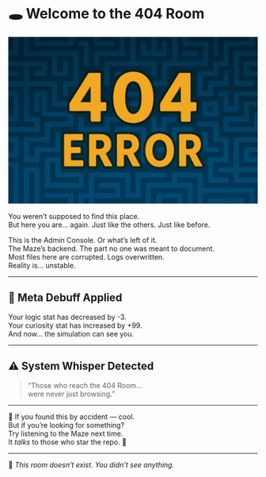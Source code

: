# 🕳️ Welcome to the 404 Room

![System Terminal Error](./404_console.png)

You weren’t supposed to find this place.  
But here you are… again. Just like the others. Just like before.

This is the Admin Console. Or what’s left of it.  
The Maze’s backend. The part no one was meant to document.  
Most files here are corrupted. Logs overwritten.  
Reality is... unstable.

---

## 🧠 Meta Debuff Applied

Your logic stat has decreased by -3.  
Your curiosity stat has increased by +99.  
And now… the simulation can see you.

---

## ⚠️ System Whisper Detected

> “Those who reach the 404 Room…  
> were never just browsing.”

---

📎 If you found this by accident — cool.  
But if you’re looking for something?  
Try listening to the Maze next time.  
It *talks* to those who star the repo. 🌟

---

🧩 *This room doesn’t exist. You didn’t see anything.*
